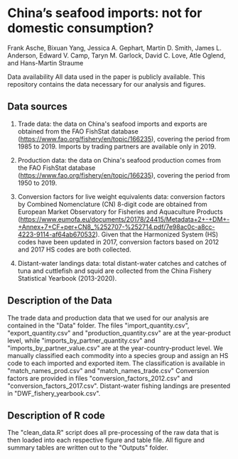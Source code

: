 # China’s seafood imports: not for domestic consumption?

Frank Asche, Bixuan Yang, Jessica A. Gephart, Martin D. Smith, James L. Anderson, Edward V. Camp, Taryn M. Garlock, David C. Love, Atle Oglend, and Hans-Martin Straume

Data availability
All data used in the paper is publicly available. This repository  contains the data necessary for our analysis and figures. 

## Data sources

1.	Trade data: the data on China's seafood imports and exports are obtained from the FAO FishStat database (https://www.fao.org/fishery/en/topic/166235), covering the period from 1985 to 2019. Imports by trading partners are available only in 2019.

2.	Production data: the data on China's seafood production comes from the FAO FishStat database (https://www.fao.org/fishery/en/topic/166235), covering the period from 1950 to 2019.

3.	Conversion factors for live weight equivalents data: conversion factors by Combined Nomenclature (CN) 8-digit code are obtained from European Market Observatory for Fisheries and Aquaculture Products (https://www.eumofa.eu/documents/20178/24415/Metadata+2+-+DM+-+Annex+7+CF+per+CN8_%252707-%252714.pdf/7e98ac0c-a8cc-4223-9114-af64ab670532). Given that the Harmonized System (HS) codes have been updated in 2017, conversion factors based on 2012 and 2017 HS codes are both collected.

4.	Distant-water landings data: total distant-water catches and catches of tuna and cuttlefish and squid are collected from the China Fishery Statistical Yearbook (2013-2020).

## Description of the Data 

The trade data and production data that we used for our analysis are contained in the "Data" folder. The files "import_quantity.csv", "export_quantity.csv" and "production_quantity.csv" are at the year-product level, while "imports_by_partner_quantity.csv" and "imports_by_partner_value.csv" are at the year-country-product level. We manually classified each commodity into a species group and assign an HS code to each imported and exported item. The classification is available in "match_names_prod.csv" and "match_names_trade.csv" Conversion factors are provided in files "conversion_factors_2012.csv" and "conversion_factors_2017.csv". Distant-water fishing landings are presented in "DWF_fishery_yearbook.csv".

## Description of R code

The "clean_data.R" script does all pre-processing of the raw data that is then loaded into each respective figure and table file. All figure and summary tables are written out to the "Outputs" folder. 
